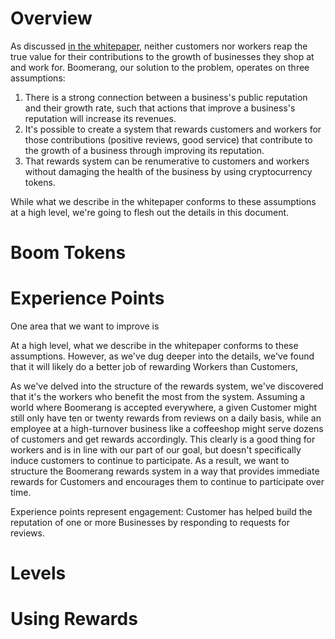# Overview
As discussed [in the whitepaper](https://s3.amazonaws.com/boomerang-whitepapers/boomerang_whitepaper.pdf), neither customers nor workers reap the true value for their contributions to the growth of businesses they shop at and work for. Boomerang, our solution to the problem, operates on three assumptions:
1. There is a strong connection between a business's public reputation and their growth rate, such that actions that improve a business's reputation will increase its revenues.
2. It's possible to create a system that rewards customers and workers for those contributions (positive reviews, good service) that contribute to the growth of a business through improving its reputation.
3. That rewards system can be renumerative to customers and workers without damaging the health of the business by using cryptocurrency tokens.

While what we describe in the whitepaper conforms to these assumptions at a high level, we're going to flesh out the details in this document.

# Boom Tokens


# Experience Points
One area that we want to improve is 

At a high level, what we describe in the whitepaper conforms to these assumptions. However, as we've dug deeper into the details, we've found that it will likely do a better job of rewarding Workers than Customers, 

As we've delved into the structure of the rewards system, we've discovered that it's the workers who benefit the most from the system. Assuming a world where Boomerang is accepted everywhere, a given Customer might still only have ten or twenty rewards from reviews on a daily basis, while an employee at a high-turnover business like a coffeeshop might serve dozens of customers and get rewards accordingly. This clearly is a good thing for workers and is in line with our part of our goal, but doesn't specifically induce customers to continue to participate. As a result, we want to structure the Boomerang rewards system in a way that provides immediate rewards for Customers and encourages them to continue to participate over time.

Experience points represent engagement: Customer has helped build the reputation of one or more Businesses by responding to requests for reviews.

# Levels

# Using Rewards
